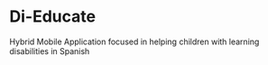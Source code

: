 # Di-Educate
Hybrid Mobile Application focused in helping children with learning disabilities in Spanish
